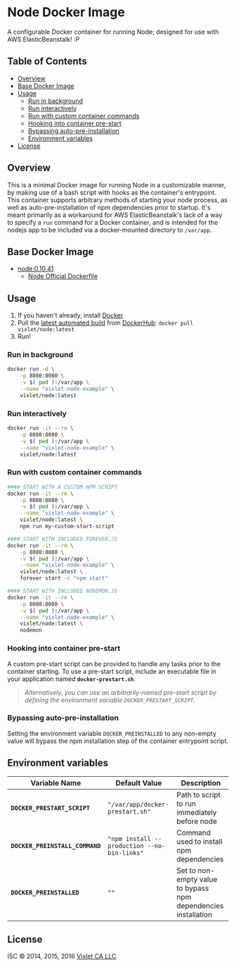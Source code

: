 # Node Docker Image

A configurable Docker container for running Node; designed for use with AWS ElasticBeanstalk! :P


## Table of Contents
- [Overview](#overview)
- [Base Docker Image](#basedockerimage)
- [Usage](#usage)
    + [Run in background](#runinbackground)
    + [Run interactively](#runinteractively)
    + [Run with custom container commands](#runwithcustomcontainercommands)
    + [Hooking into container pre-start](#hookingintocontainerprestart)
    + [Bypassing auto-pre-installation](#bypassingautopreinstallation)
    + [Environment variables](#environmentvariables)
- [License](#license)


## Overview
This is a minimal Docker image for running Node in a customizable manner, by making use of a bash script with hooks as the container's entrypoint. This container supports arbitrary methods of starting your node process, as well as auto-pre-installation of npm dependencies prior to startup. It's meant primarily as a workaround for AWS ElasticBeanstalk's lack of a way to specify a `run` command for a Docker container, and is intended for the nodejs app to be included via a docker-mounted directory to `/var/app`.


## Base Docker Image
- [node:0.10.41](https://registry.hub.docker.com/u/library/node/)
    + [Node Official Dockerfile](https://github.com/joyent/docker-node/blob/master/0.10/Dockerfile)


## Usage
1. If you haven't already, install [Docker](https://www.docker.com/)
2. Pull the [latest automated build](https://registry.hub.docker.com/u/vixlet/node/) from [DockerHub](https://registry.hub.docker.com/u/): `docker pull vixlet/node:latest`
3. Run!

### Run in background
```sh
docker run -d \
    -p 8080:8080 \
    -v $( pwd ):/var/app \
    --name "vixlet-node-example" \
    vixlet/node:latest
```

### Run interactively
```sh
docker run -it --rm \
    -p 8080:8080 \
    -v $( pwd ):/var/app \
    --name "vixlet-node-example" \
    vixlet/node:latest
```

### Run with custom container commands
```sh
#### START WITH A CUSTOM NPM SCRIPT
docker run -it --rm \
    -p 8080:8080 \
    -v $( pwd ):/var/app \
    --name "vixlet-node-example" \
    vixlet/node:latest \
    npm run my-custom-start-script

#### START WITH INCLUDED FOREVER.JS
docker run -it --rm \
    -p 8080:8080 \
    -v $( pwd ):/var/app \
    --name "vixlet-node-example" \
    vixlet/node:latest \
    forever start -c "npm start"

#### START WITH INCLUDED NODEMON.JS
docker run -it --rm \
    -p 8080:8080 \
    -v $( pwd ):/var/app \
    --name "vixlet-node-example" \
    vixlet/node:latest \
    nodemon
```

### Hooking into container pre-start
A custom pre-start script can be provided to handle any tasks prior to the container starting. To use a pre-start script, include an executable file in your application named **`docker-prestart.sh`**.

> _Alternatively, you can use an arbitrarily-named pre-start script by defining the environment variable `DOCKER_PRESTART_SCRIPT`._

### Bypassing auto-pre-installation
Setting the environment variable `DOCKER_PREINSTALLED` to any non-empty value will bypass the npm installation step of the container entrypoint script.

## Environment variables
| Variable Name | Default Value | Description |
| ------------- | ------------- | ----------- |
| **`DOCKER_PRESTART_SCRIPT`** | `"/var/app/docker-prestart.sh"` | Path to script to run immediately before node |
| **`DOCKER_PREINSTALL_COMMAND`** | `"npm install --production --no-bin-links"` | Command used to install npm dependencies |
| **`DOCKER_PREINSTALLED`** | `""` | Set to non-empty value to bypass npm dependencies installation |


## License
ISC © 2014, 2015, 2016 [Vixlet CA LLC](http://www.vixlet.com/)
